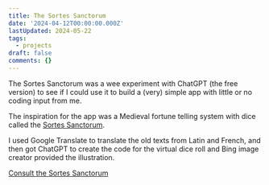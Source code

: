 ```yaml
---
title: The Sortes Sanctorum
date: '2024-04-12T00:00:00.000Z'
lastUpdated: 2024-05-22
tags:
  - projects
draft: false
comments: {}
---
```

The Sortes Sanctorum was a wee experiment with ChatGPT (the free version) to see if I could use it to build a (very) simple app with little or no coding input from me.

<!--more-->

The inspiration for the app was a Medieval fortune telling system with dice called the [Sortes Sanctorum](https://en.wikipedia.org/wiki/Sortes_Sanctorum).

I used Google Translate to translate the old texts from Latin and French, and then got ChatGPT to create the code for the virtual dice roll and Bing image creator provided the illustration.

[Consult the Sortes Sanctorum](https://incredible-shortbread-c470c6.netlify.app/)
